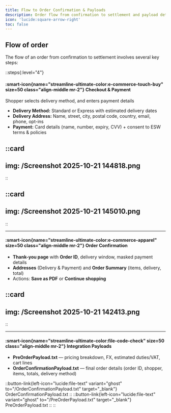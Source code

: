```yaml
---
title: Flow to Order Confirmation & Payloads
description: Order flow from confirmation to settlement and payload details
icon: 'lucide:square-arrow-right'
toc: false
---
```


## Flow of order

The flow of an order from confirmation to settlement involves several key steps:

::steps{:level="4"}

#### :smart-icon{name="streamline-ultimate-color:e-commerce-touch-buy" size=50 class="align-middle mr-2"} Checkout & Payment

Shopper selects delivery method, and enters payment details

- **Delivery Method:** Standard or Express with estimated delivery dates  
- **Delivery Address:** Name, street, city, postal code, country, email, phone, opt-ins  
- **Payment:** Card details (name, number, expiry, CVV) + consent to ESW terms & policies

::card
---
img: /Screenshot 2025-10-21 144818.png
---
::

::card
---
img: /Screenshot 2025-10-21 145010.png
---
::

---

#### :smart-icon{name="streamline-ultimate-color:e-commerce-apparel" size=50 class="align-middle mr-2"} Order Confirmation
- **Thank-you page** with **Order ID**, delivery window, masked payment details  
- **Addresses** (Delivery & Payment) and **Order Summary** (items, delivery, total)  
- Actions: **Save as PDF** or **Continue shopping**

::card
---
img: /Screenshot 2025-10-21 142413.png
---
::

---

#### :smart-icon{name="streamline-ultimate-color:file-code-check" size=50 class="align-middle mr-2"} Integration Payloads
- **PreOrderPayload.txt** — pricing breakdown, FX, estimated duties/VAT, cart lines  
- **OrderConfirmationPayload.txt** — final order details (order ID, shopper, items, totals, delivery method)

::button-link{left-icon="lucide:file-text" variant="ghost" to="/OrderConfirmationPayload.txt" target="_blank"}
  OrderConfirmationPayload.txt
::
::button-link{left-icon="lucide:file-text" variant="ghost" to="/PreOrderPayload.txt" target="_blank"}
  PreOrderPayload.txt
::
::

